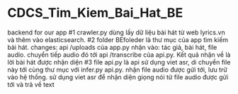 # CDCS_Tim_Kiem_Bai_Hat_BE

backend for our app
#1
crawler.py dùng lấy dữ liệu bài hát từ web lyrics.vn và thêm vào elasticsearch.
#2
folder BEfoleder là thư mục của app tìm kiếm bài hát.
changes: api /uploads của app.py nhận vào: tác giả, bài hát, file audio. chuyển tiếp audio đó tới api /transcribe của api.py. Kết quả nhận về là lời bài hát được nhận diện
#3
file api.py là api sử dụng viet asr, di chuyển file này tới cùng thư mục với infer.py
api.py. nhận file audio được gửi tới, lưu trữ vào hệ thống. sử dụng viet asr để nhận diện giọng nói từ file audio được gửi tới và trả về text
